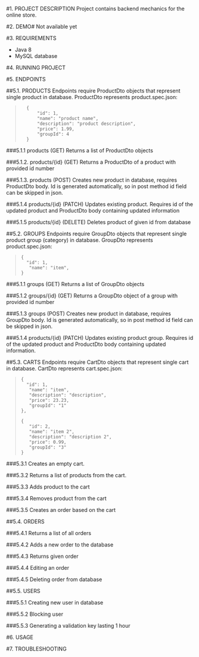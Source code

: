 #1. PROJECT DESCRIPTION
Project contains backend mechanics for the online store.

#2. DEMO#
Not available yet

#3. REQUIREMENTS
- Java 8
- MySQL database

#4. RUNNING PROJECT

#5. ENDPOINTS

##5.1. PRODUCTS
Endpoints require ProductDto objects that represent single product in database. ProductDto represents product.spec.json:
>       {
>           "id": 1,
>           "name": "product name",
>           "description": "product description",
>           "price": 1.99,
>           "groupId": 4
>       } 

###5.1.1 products (GET)
Returns a list of ProductDto objects

###5.1.2. products/{id} (GET)
Returns a ProductDto of a product with provided id number

###5.1.3. products (POST)
Creates new product in database, requires ProductDto body. Id is generated automatically, so in post method id field can be skipped in json.  

###5.1.4 products/{id} (PATCH)
Updates existing product. Requires id of the updated product and ProductDto body containing updated information

###5.1.5 products/{id} (DELETE)
Deletes product of given id from database


##5.2. GROUPS
Endpoints require GroupDto objects that represent single product group (category) in database. GroupDto represents product.spec.json: 
>
>
>     {
>       "id": 1,
>        "name": "item",
>     }

###5.1.1 groups (GET)
Returns a list of GroupDto objects

###5.1.2 groups/{id} (GET)
Returns a GroupDto object of a group with provided id number

###5.1.3 groups (POST)
Creates new product in database, requires GroupDto body. Id is generated automatically, so in post method id field can be skipped in json.

###5.1.4 products/{id} (PATCH)
Updates existing product group. Requires id of the updated product and ProductDto body containing updated information.


##5.3. CARTS
Endpoints require CartDto objects that represent single cart in database. CartDto represents cart.spec.json:

>
>
>     {
>       "id": 1,
>        "name": "item",
>        "description": "description",
>        "price": 23.23,
>        "groupId": "1"
>     },
>
>     {
>        "id": 2,
>        "name": "item 2",
>        "description": "description 2",
>        "price": 0.99,
>        "groupId": "3"
>     }


###5.3.1
Creates an empty cart.

###5.3.2
Returns a list of products from the cart.

###5.3.3
Adds product to the cart

###5.3.4
Removes product from the cart

###5.3.5 
Creates an order based on the cart

##5.4. ORDERS

###5.4.1
Returns a list of all orders

###5.4.2
Adds a new order to the database

###5.4.3
Returns given order

###5.4.4
Editing an order

###5.4.5 
Deleting order from database

##5.5. USERS

###5.5.1
Creating new user in database

###5.5.2
Blocking user

###5.5.3
Generating a validation key lasting 1 hour

#6. USAGE


#7. TROUBLESHOOTING